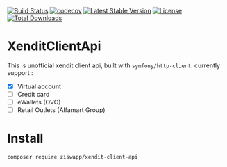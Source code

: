 [![Build Status](https://travis-ci.org/Ziswapp/XenditClientApi.svg?branch=master)](https://travis-ci.com/Ziswapp/XenditClientApi)
[![codecov](https://codecov.io/gh/Ziswapp/XenditClientApi/branch/master/graph/badge.svg)](https://codecov.io/gh/Ziswapp/XenditClientApi)
[![Latest Stable Version](https://poser.pugx.org/ziswapp/xendit-client-api/v/stable)](https://packagist.org/packages/ziswapp/xendit-client-api)
[![License](https://poser.pugx.org/ziswapp/xendit-client-api/license)](https://packagist.org/packages/ziswapp/xendit-client-api)
[![Total Downloads](https://poser.pugx.org/ziswapp/xendit-client-api/downloads)](https://packagist.org/packages/ziswapp/xendit-client-api)

# XenditClientApi
This is unofficial xendit client api, built with `symfony/http-client`. currently support :

- [x] Virtual account
- [ ] Credit card
- [ ] eWallets (OVO)
- [ ] Retail Outlets (Alfamart Group)

# Install

```
composer require ziswapp/xendit-client-api
```
